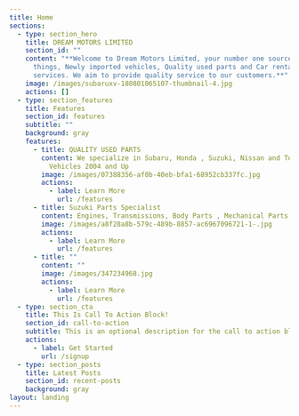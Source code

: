 ```yaml
---
title: Home
sections:
  - type: section_hero
    title: DREAM MOTORS LIMITED
    section_id: ""
    content: "**Welcome to Dream Motors Limited, your number one source for all
      things, Newly imported vehicles, Quality used parts and Car rental
      services. We aim to provide quality service to our customers.**"
    image: /images/subaruxv-180801065107-thumbnail-4.jpg
    actions: []
  - type: section_features
    title: Features
    section_id: features
    subtitle: ""
    background: gray
    features:
      - title: QUALITY USED PARTS
        content: We specialize in Subaru, Honda , Suzuki, Nissan and Toyota Parts for
          Vehicles 2004 and Up
        image: /images/07388356-af0b-40eb-bfa1-68952cb337fc.jpg
        actions:
          - label: Learn More
            url: /features
      - title: Suzuki Parts Specialist
        content: Engines, Transmissions, Body Parts , Mechanical Parts and much more!!
        image: /images/a8f28a8b-579c-489b-8857-ac6967096721-1-.jpg
        actions:
          - label: Learn More
            url: /features
      - title: ""
        content: ""
        image: /images/347234968.jpg
        actions:
          - label: Learn More
            url: /features
  - type: section_cta
    title: This Is Call To Action Block!
    section_id: call-to-action
    subtitle: This is an optional description for the call to action block.
    actions:
      - label: Get Started
        url: /signup
  - type: section_posts
    title: Latest Posts
    section_id: recent-posts
    background: gray
layout: landing
---
```


